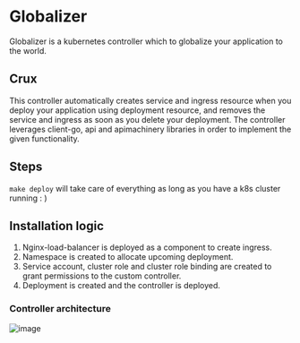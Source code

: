 # Globalizer
Globalizer is a kubernetes controller which to globalize your application to the world.

## Crux
This controller automatically creates service and ingress resource when you deploy your application using deployment resource, and removes the service and ingress as soon as you delete your deployment. The controller leverages client-go, api and apimachinery libraries in order to implement the given functionality.

## Steps
`make deploy` will take care of everything as long as you have a k8s cluster running : )

## Installation logic
1) Nginx-load-balancer is deployed as a component to create ingress.
2) Namespace is created to allocate upcoming deployment.
3) Service account, cluster role and cluster role binding are created to grant permissions to the custom controller.
4) Deployment is created and the controller is deployed.

### Controller architecture
![image](https://github.com/rootxrishabh/Globalizer/assets/73490663/acbbcafe-f883-4ef1-b49c-d1ce47c80965)
